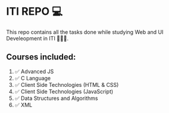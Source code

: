 # ITI REPO 💻

This repo contains all the tasks done while studying Web and UI Develeopment in ITI 👩🏻‍💻.

## Courses included:

1. ✅ Advanced JS
2. ✅ C Language
3. ✅ Client Side Technologies (HTML & CSS)
4. ✅ Client Side Technologies (JavaScript)
5. ✅ Data Structures and Algorithms
6. ✅ XML
